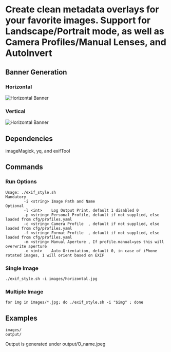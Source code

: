 # Create clean metadata overlays for your favorite images. Support for Landscape/Portrait mode, as well as Camera Profiles/Manual Lenses, and AutoInvert

## Banner Generation
### Horizontal
![Horizontal Banner](output/O_horizontal.jpeg)
### Vertical
![Horizontal Banner](output/O_vertical.jpeg)

## Dependencies
imageMagick, yq, and exifTool

## Commands

### Run Options
```
Usage: ./exif_style.sh 
Mandatory
        -i <string> Image Path and Name 
Optional
        -l <int>    Log Output Print, default 1 disabled 0
        -p <string> Personal Profile, default if not supplied, else loaded from cfg/profiles.yaml
        -c <string> Camera Profile  , default if not supplied, else loaded from cfg/profiles.yaml
        -f <string> Format Profile  , default if not supplied, else loaded from cfg/profiles.yaml
        -m <string> Manual Aperture , If profile.manual=yes this will overwrite aperture
        -o <int>    Auto Orientation, default 0, in case of iPhone rotated images, 1 will orient based on EXIF
```

### Single Image 
```
./exif_style.sh -i images/horizontal.jpg
```

### Multiple Image
```
for img in images/*.jpg; do ./exif_style.sh -i "$img" ; done
```

## Examples
```
images/
output/
```

Output is generated under output/O_name.jpeg



